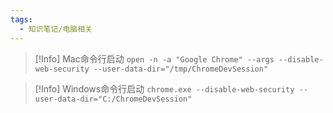 ```yaml
---
tags:
  - 知识笔记/电脑相关
---
```

>[!Info] Mac命令行启动
>`open -n -a "Google Chrome" --args --disable-web-security --user-data-dir="/tmp/ChromeDevSession"`

>[!Info] Windows命令行启动
>`chrome.exe --disable-web-security --user-data-dir="C:/ChromeDevSession"`

